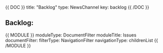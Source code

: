 {{ DOC }}
title: "Backlog"
type: NewsChannel
key: backlog
{{ /DOC }}

## Backlog:
 
{{ MODULE }}
  moduleType: DocumentFilter
  moduleTitle: Issues
  documentFilter:
    filterType: NavigationFilter
    navigationType: childrenList
{{ /MODULE }}

